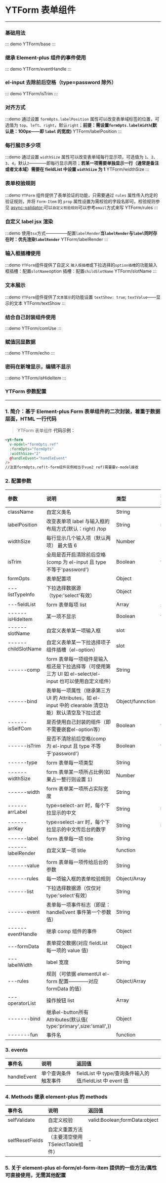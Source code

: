 # YTForm 表单组件

---

### 基础用法

::: demo
YTForm/base
:::

### 继承 Element-plus 组件的事件使用

::: demo
YTForm/eventHandle
:::

### el-input 去除前后空格（type=password 除外）

::: demo
YTForm/isTrim
:::

### 对齐方式

:::demo 通过设置 `formOpts.labelPosition` 属性可以改变表单域标签的位置，可选值为 `top`、`left`、`right`，默认`right`；**前提：需设置`formOpts.labelWidth`(默认是：100px——即 `label` 的宽度)**
YTForm/labelPosition
:::

### 每行展示多少项

:::demo 通过设置 `widthSize` 属性可以改变表单域每行显示项，可选值为 `1`、`2`、`3`、`4`，默认`2`————即每行显示两项；**若某一项需要单独显示一行（通常是备注或者文本域）需要在 fieldList 中设置 `widthSize` 为 1**
YTForm/widthSize
:::

### 表单校验规则

:::demo `YTForm` 组件提供了表单验证的功能，只需要通过 `rules` 属性传入约定的验证规则，并将 `Form-Item` 的 `prop` 属性设置为需校验的字段名即可。校验规则参见 [async-validator](https://github.com/yiminghe/async-validator);可以`自定义校验规则`可以参考`email`方式来写
YTForm/rules
:::

### 自定义 label jsx 渲染

:::demo 使用`tsx`方式—————配置`labelRender`**当`labelRender`与`label`同时存在时：优先渲染`labelRender`**
YTForm/labelRender
:::

### 输入框插槽使用

:::demo `YTForm`组件提供了自定义 `输入框插槽`或下拉选择的`option插槽`的功能输入框插槽：配置`slotName`option 插槽：配置`childSlotName`
YTForm/slotName
:::

### 文本展示

:::demo `YTForm`组件提供了`文本展示`的功能设置 `textShow: true`; `textValue`——显示的文本
YTForm/textShow
:::

### 结合自己封装组件使用

:::demo
YTForm/comUse
:::

### 赋值回显数据

:::demo
YTForm/echo
:::

### 密码在新增显示，编辑不显示

:::demo
YTForm/isHideItem
:::

### YTForm 参数配置

---

### 1. 简介：基于 Element-plus Form 表单组件的二次封装，着重于数据层面，HTML 一行代码

> YTForm 表单组件 **代码示例：**

```html
<yt-form
  v-model="formOpts.ref"
  :formOpts="formOpts"
  :widthSize="2"
  @handleEvent="handleEvent"
/>
//注意formOpts.ref(t-form组件实例相当于vue2 ref)需要要v-model接收
```

### 2. 配置参数

| 参数                | 说明                                                                                                    | 类型             | 是否必须 |
| :------------------ | :------------------------------------------------------------------------------------------------------ | :--------------- | :------- |
| className           | 自定义类名                                                                                              | String           | -        |
| labelPosition       | 改变表单项 label 与输入框的布局方式(默认：right) /top                                                   | String           | right    |
| widthSize           | 每行显示几个输入项（默认两项） 最大值 6                                                                 | Number           | 2        |
| isTrim              | 全局是否开启清除前后空格(comp 为 el-input 且 type 不等于'password')                                     | Boolean          | true     |
| formOpts            | 表单配置项                                                                                              | Object           | -        |
| ---listTypeInfo     | 下拉选择数据源（type:'select'有效）                                                                     | Object           | -        |
| ---fieldList        | form 表单每项 list                                                                                      | Array            | 是-      |
| ------isHideItem    | 某一项不显示                                                                                            | Boolean          | false    |
| ------slotName      | 自定义表单某一项输入框                                                                                  | slot             | -        |
| ------childSlotName | 自定义表单某一下拉选择项子组件插槽（el-option）                                                         | slot             | -        |
| ------comp          | form 表单每一项组件是输入框还是下拉选择等（可使用第三方 UI 如 el-select/el-input 也可以使用自定义组件） | String           | -        |
| ------bind          | 表单每一项属性（继承第三方 UI 的 Attributes，如 el-input 中的 clearable 清空功能）默认清空及下拉过滤    | Object/funnction | -        |
| ------isSelfCom     | 是否使用自己封装的组件（即不需要嵌套el-option等）                                                       | Boolean          | false    |
| ------isTrim        | 是否不清除前后空格(comp 为 el-input 且 type 不等于'password')                                           | Boolean          | false    |
| ------type          | form 表单每一项类型                                                                                     | String           | -        |
| ------widthSize     | form 表单某一项所占比例(如果占一整行则设置 1)                                                           | Number           | -        |
| ------width         | form 表单某一项所占实际宽度                                                                             | String           | -        |
| ------arrLabel      | type=select-arr 时，每个下拉显示的中文                                                                  | String           | label    |
| ------arrKey        | type=select-arr 时，每个下拉显示的中文传后台的数字                                                      | String           | key      |
| ------label         | form 表单每一项 title                                                                                   | String           | -        |
| ------labelRender   | 自定义某一项 title                                                                                      | function         | -        |
| ------value         | form 表单每一项传给后台的参数                                                                           | String           | -        |
| ------rules         | 每一项输入框的表单校验规则                                                                              | Object/Array     | -        |
| ------list          | 下拉选择数据源（仅仅对 type:'select'有效）                                                              | String           | -        |
| ------event         | 表单每一项事件标志（即是：handleEvent 事件第一个参数值）                                                | String           | -        |
| ------eventHandle   | 继承 comp 组件的事件                                                                                    | Object           | -        |
| ---formData         | 表单提交数据(对应 fieldList 每一项的 value 值)                                                          | Object           | -        |
| ---labelWidth       | label 宽度                                                                                              | String           | 120px    |
| ---rules            | 规则（可依据 elementUI el-form 配置————对应 formData 的值）                                             | Object/Array     | -        |
| ---operatorList     | 操作按钮 list                                                                                           | Array            | -        |
| -------bind         | 继承el-button所有Attributes(默认值{ type:'primary',size:'small',})                                      | Object           | -        |
| -------fun          | 事件名                                                                                                  | function         | -        |

### 3. events

| 事件名      | 说明                 | 返回值                                                   |
| :---------- | :------------------- | :------------------------------------------------------- |
| handleEvent | 单个查询条件触发事件 | fieldList 中 type/查询条件输入的值/fieldList 中 event 值 |

### 4. Methods 继承 element-plus 的 methods

| 事件名          | 说明                                           | 返回值                        |
| :-------------- | :--------------------------------------------- | :---------------------------- |
| selfValidate    | 自定义校验                                     | valid:Boolean;formData:object |
| selfResetFields | 自定义重置方法（主要清空使用TSelectTable组件） | -                             |

### 5. 关于 element-plus el-form/el-form-item 提供的一些方法/属性可直接使用，无需其他配置
